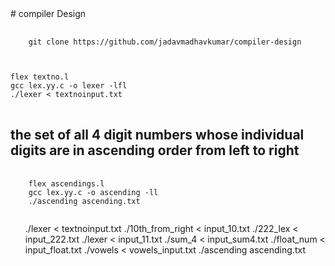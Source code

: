 <html>
# compiler Design 

<pre >
  <code>
    git clone https://github.com/jadavmadhavkumar/compiler-design
  </code>
</pre>
<pre>
<code>
flex textno.l 
gcc lex.yy.c -o lexer -lfl                                                                                            
./lexer < textnoinput.txt 
          </code>  
</pre>

<h2>the set of all 4 digit numbers whose individual digits are in ascending order from left to right</h2>
<pre>
  <code>
    flex ascendings.l
    gcc lex.yy.c -o ascending -ll
    ./ascending ascending.txt
  </code>
</pre>
  
<table>
  <ol>
    ./lexer < textnoinput.txt 
    ./10th_from_right < input_10.txt
    ./222_lex < input_222.txt
    ./lexer < input_11.txt
    ./sum_4 < input_sum4.txt
    ./float_num < input_float.txt  
    ./vowels < vowels_input.txt
    ./ascending ascending.txt
    </ol>
  </table>
    </html>
